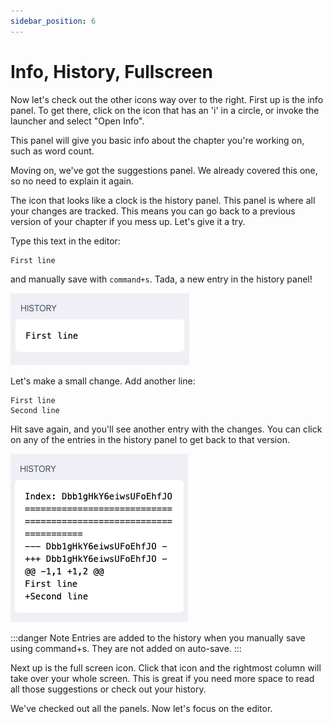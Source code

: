 ```yaml
---
sidebar_position: 6
---
```


# Info, History, Fullscreen

Now let's check out the other icons way over to the right. First up is the info panel. To get there, click on the icon that has an 'i' in a circle, or invoke the launcher and select "Open Info".

This panel will give you basic info about the chapter you're working on, such as word count.

Moving on, we've got the suggestions panel. We already covered this one, so no need to explain it again.

The icon that looks like a clock is the history panel. This panel is where all your changes are tracked. This means you can go back to a previous version of your chapter if you mess up. Let's give it a try.

Type this text in the editor:

```
First line
```

and manually save with `command+s`. Tada, a new entry in the history panel!

![screenshot of the first line in history](/img/ss/first-line.png)

Let's make a small change. Add another line:

```
First line
Second line
```

Hit save again, and you'll see another entry with the changes. You can click on any of the entries in the history panel to get back to that version.

![screenshot of the second line in history](/img/ss/second-line.png)

:::danger Note
Entries are added to the history when you manually save using command+s. They are not added on auto-save.
:::

Next up is the full screen icon. Click that icon and the rightmost column will take over your whole screen. This is great if you need more space to read all those suggestions or check out your history.

We've checked out all the panels. Now let's focus on the editor.